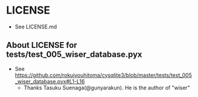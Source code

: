 
# LICENSE
 - See LICENSE.md

## About LICENSE for tests/test_005_wiser_database.pyx
  - See https://github.com/rokujyouhitoma/cysqlite3/blob/master/tests/test_005_wiser_database.pyx#L1-L16
    - Thanks Tasuku Suenaga(@gunyarakun). He is the author of "wiser"
